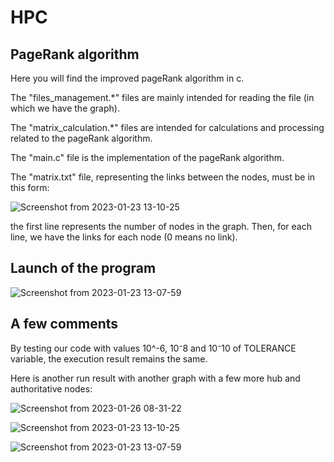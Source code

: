 # HPC

## PageRank algorithm

Here you will find the improved pageRank algorithm in c.

The "files_management.*" files are mainly intended for reading the file (in which we have the graph).

The "matrix_calculation.*" files are intended for calculations and processing related to the pageRank algorithm.

The "main.c" file is the implementation of the pageRank algorithm.

The "matrix.txt" file, representing the links between the nodes, must be in this form:

![Screenshot from 2023-01-23 13-10-25](https://user-images.githubusercontent.com/73532355/214036465-692daed0-654e-4e54-a366-61b45cead061.png)

the first line represents the number of nodes in the graph. Then, for each line, we have the links for each node (0 means no link).

## Launch of the program

![Screenshot from 2023-01-23 13-07-59](https://user-images.githubusercontent.com/73532355/214036097-f0dbf70a-9c07-44dc-9315-8083d09f2e7e.png)

## A few comments

By testing our code  with values 10^-6, 10⁻8 and 10⁻10 of TOLERANCE variable, the execution result remains the same.

Here is another run result with another graph with a few more hub and authoritative nodes:

![Screenshot from 2023-01-26 08-31-22](https://user-images.githubusercontent.com/73532355/214781487-d6fb14d2-ae1c-44a9-b18e-649259c16001.png)

![Screenshot from 2023-01-23 13-10-25](https://user-images.githubusercontent.com/73532355/214781515-aecd9a22-3034-4b95-96bb-02af58cd12d0.png)

![Screenshot from 2023-01-23 13-07-59](https://user-images.githubusercontent.com/73532355/214781313-cc95d4c6-a075-45e9-8b6f-0e41f66144c7.png)



